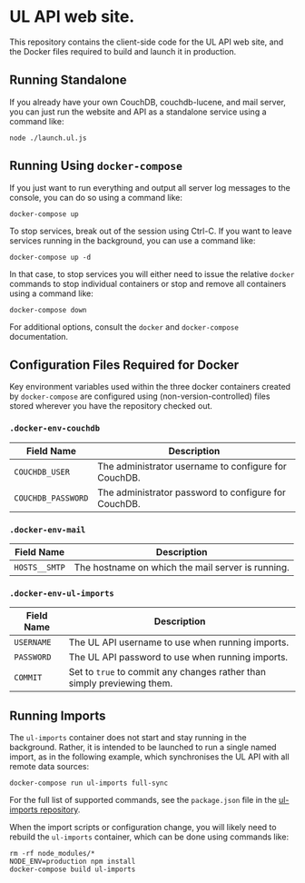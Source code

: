# UL API web site.

This repository contains the client-side code for the UL API web site, and the Docker files required to build and launch
it in production.

## Running Standalone

If you already have your own CouchDB, couchdb-lucene, and mail server, you can just run the website and API as a
standalone service using a command like:

`node ./launch.ul.js`

## Running Using `docker-compose`

If you just want to run everything and output all server log messages to the console, you can do so using a command
like:

`docker-compose up`

To stop services, break out of the session using Ctrl-C.  If you want to leave services running in the background, you
can use a command like:

`docker-compose up -d`

In that case, to stop services you will either need to issue the relative `docker` commands to stop individual containers
or stop and remove all containers using a command like:

`docker-compose down`

For additional options, consult the `docker` and `docker-compose` documentation.

## Configuration Files Required for Docker

Key environment variables used within the three docker containers created by `docker-compose` are configured using
(non-version-controlled) files stored wherever you have the repository checked out.

### `.docker-env-couchdb`

| Field Name         | Description |
| ------------------ | ----------- |
| `COUCHDB_USER`     | The administrator username to configure for CouchDB. |
| `COUCHDB_PASSWORD` | The administrator password to configure for CouchDB. |

### `.docker-env-mail`

| Field Name    | Description |
| ------------- | ----------- |
| `HOSTS__SMTP` | The hostname on which the mail server is running. |

### `.docker-env-ul-imports`

| Field Name | Description |
| ---------- | ----------- |
| `USERNAME` | The UL API username to use when running imports. |
| `PASSWORD` | The UL API password to use when running imports. |
| `COMMIT`   | Set to `true` to commit any changes rather than simply previewing them. |

## Running Imports

The `ul-imports` container does not start and stay running in the background.  Rather, it is intended to be launched
to run a single named import, as in the following example, which synchronises the UL API with all remote data sources:

`docker-compose run ul-imports full-sync`

For the full list of supported commands, see the `package.json` file in the
[ul-imports repository](https://github.com/GPII/ul-imports/).

When the import scripts or configuration change, you will likely need to rebuild the `ul-imports` container, which can
be done using commands like:

```text
rm -rf node_modules/*
NODE_ENV=production npm install
docker-compose build ul-imports
```
